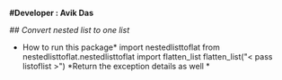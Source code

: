 **#Developer : Avik Das**

*## Convert nested list to one list* 

* How to run this package*
import nestedlisttoflat
from nestedlisttoflat.nestedlisttoflat import flatten_list
flatten_list("< pass listoflist >")
*Return the exception details as well *
